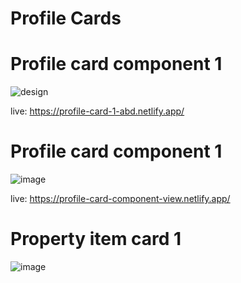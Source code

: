 # Profile Cards

# Profile card component 1

![design](https://user-images.githubusercontent.com/47420910/130873958-21828a1d-c70a-45bb-a9c3-089085a903ba.jpg)

live: https://profile-card-1-abd.netlify.app/

# Profile card component 1

![image](https://user-images.githubusercontent.com/47420910/132204027-9925a930-18a0-4678-b1a2-815138347ae2.png)

live: https://profile-card-component-view.netlify.app/

# Property item card 1

![image](https://user-images.githubusercontent.com/47420910/132219278-7e009d57-5ee6-4a8e-9c81-ad189f63eaa9.png)

